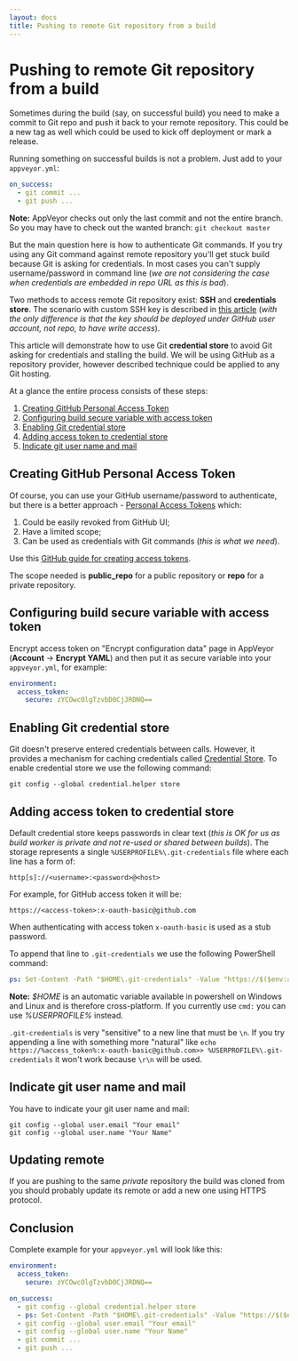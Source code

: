 ```yaml
---
layout: docs
title: Pushing to remote Git repository from a build
---
```


# Pushing to remote Git repository from a build

Sometimes during the build (say, on successful build) you need to make a commit to Git repo and push it back to your remote repository. This could be a new tag as well which could be used to kick off deployment or mark a release.

Running something on successful builds is not a problem. Just add to your `appveyor.yml`:

```yaml
on_success:
  - git commit ...
  - git push ...
```

**Note:** AppVeyor checks out only the last commit and not the entire branch. So you may have to check out the wanted branch: `git checkout master`

But the main question here is how to authenticate Git commands. If you try using any Git command against remote repository you'll get stuck build because Git is asking for credentials. In most cases you can't supply username/password in command line (*we are not considering the case when credentials are embedded in repo URL as this is bad*).

Two methods to access remote Git repository exist: **SSH** and **credentials store**. The scenario with custom SSH key is described in [this article](/docs/how-to/private-git-sub-modules/) (*with the only difference is that the key should be deployed under GitHub user account, not repo, to have write access*).

This article will demonstrate how to use Git **credential store** to avoid Git asking for credentials and stalling the build. We will be using GitHub as a repository provider, however described technique could be applied to any Git hosting.

At a glance the entire process consists of these steps:

1. [Creating GitHub Personal Access Token](#creating-github-personal-access-token)
2. [Configuring build secure variable with access token](#configuring-build-secure-variable-with-access-token)
3. [Enabling Git credential store](#enabling-git-credential-store)
4. [Adding access token to credential store](#adding-access-token-to-credential-store)
5. [Indicate git user name and mail](#indicate-git-user-name-and-mail)


## Creating GitHub Personal Access Token

Of course, you can use your GitHub username/password to authenticate, but there is a better approach - [Personal Access Tokens](https://github.com/blog/1509-personal-api-tokens) which:

1. Could be easily revoked from GitHub UI;
2. Have a limited scope;
3. Can be used as credentials with Git commands (*this is what we need*).

Use this [GitHub guide for creating access tokens](https://help.github.com/articles/creating-an-access-token-for-command-line-use/).

The scope needed is **public_repo** for a public repository or **repo** for a private repository.


## Configuring build secure variable with access token

Encrypt access token on "Encrypt configuration data" page in AppVeyor (**Account** &rarr; **Encrypt YAML**) and then put it as secure variable into your `appveyor.yml`, for example:

```yaml
environment:
  access_token:
    secure: zYCOwcOlgTzvbD0CjJRDNQ==
```

## Enabling Git credential store

Git doesn't preserve entered credentials between calls. However, it provides a mechanism for caching credentials called [Credential Store](https://git-scm.com/docs/git-credential-store). To enable credential store we use the following command:

    git config --global credential.helper store


## Adding access token to credential store

Default credential store keeps passwords in clear text (*this is OK for us as build worker is private and not re-used or shared between builds*). The storage represents a single `%USERPROFILE%\.git-credentials` file where each line has a form of:

```text
http[s]://<username>:<password>@<host>
```

For example, for GitHub access token it will be:

    https://<access-token>:x-oauth-basic@github.com

When authenticating with access token `x-oauth-basic` is used as a stub password.

To append that line to `.git-credentials` we use the following PowerShell command:

```yaml
ps: Set-Content -Path "$HOME\.git-credentials" -Value "https://$($env:access_token):x-oauth-basic@github.com`n" -NoNewline
```

**Note:** *$HOME* is an automatic variable available in powershell on Windows and Linux and is therefore cross-platform. If you currently use `cmd:` you can use *%USERPROFILE%* instead.

`.git-credentials` is very "sensitive" to a new line that must be `\n`.
If you try appending a line with something more "natural" like
`echo https://%access_token%:x-oauth-basic@github.com>> %USERPROFILE%\.git-credentials`
it won't work because `\r\n` will be used.

## Indicate git user name and mail

You have to indicate your git user name and mail:

    git config --global user.email "Your email"
    git config --global user.name "Your Name"

## Updating remote

If you are pushing to the same *private* repository the build was cloned from you should probably update its remote or add a new one using HTTPS protocol.

## Conclusion

Complete example for your `appveyor.yml` will look like this:

```yaml
environment:
  access_token:
    secure: zYCOwcOlgTzvbD0CjJRDNQ==

on_success:
  - git config --global credential.helper store
  - ps: Set-Content -Path "$HOME\.git-credentials" -Value "https://$($env:access_token):x-oauth-basic@github.com`n" -NoNewline
  - git config --global user.email "Your email"
  - git config --global user.name "Your Name"
  - git commit ...
  - git push ...
```
